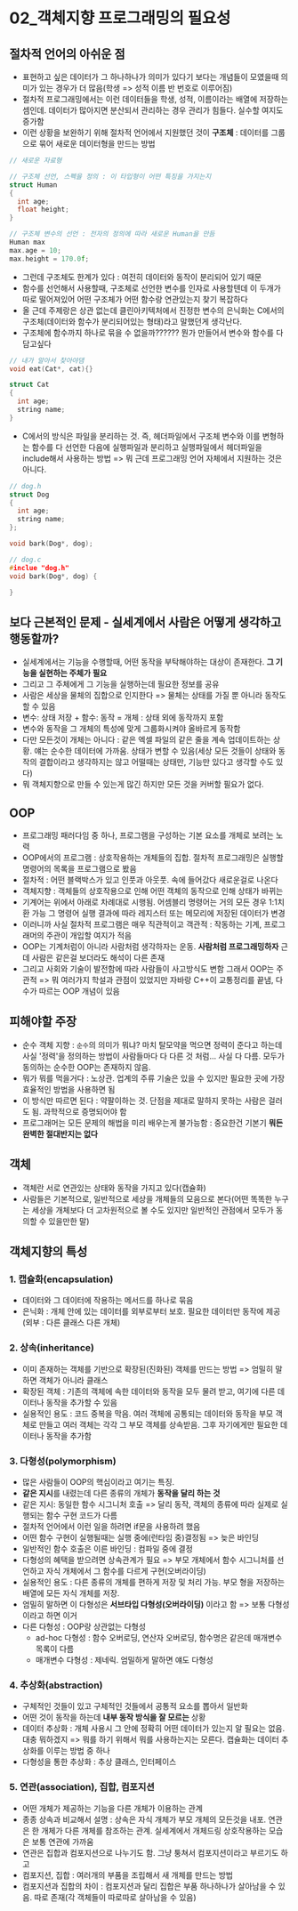 # 02_객체지향 프로그래밍의 필요성

## 절차적 언어의 아쉬운 점 

- 표현하고 싶은 데이터가 그 하나하나가 의미가 있다기 보다는 개념들이 모였을때 의미가 있는 경우가 더 많음(학생 => 성적 이름 반 번호로 이루어짐)
- 절차적 프로그래밍에서는 이런 데이터들을 학생, 성적, 이름이라는 배열에 저장하는 셈인데. 데이터가 많아지면 분산되서 관리하는 경우 관리가 힘들다. 실수할 여지도 증가함
- 이런 상황을 보완하기 위해 절차적 언어에서 지원했던 것이 **구조체** : 데이터를 그룹으로 묶어 새로운 데이터형을 만드는 방법

```C
// 새로운 자료형

// 구조체 선언, 스펙을 정의 : 이 타입형이 어떤 특징을 가지는지
struct Human 
{
  int age;
  float height;
}

// 구조체 변수의 선언 : 전자의 정의에 따라 새로운 Human을 만듬
Human max
max.age = 10;
max.height = 170.0f;
```

- 그런데 구조체도 한계가 있다 : 여전히 데이터와 동작이 분리되어 있기 때문 
- 함수를 선언해서 사용할때, 구조체로 선언한 변수를 인자로 사용할텐데 이 두개가 따로 떨어져있어 어떤 구조체가 어떤 함수랑 연관있는지 찾기 복잡하다
- 올 근데 주제랑은 상관 없는데 클린아키텍처에서 진정한 변수의 은닉화는 C에서의 구조체(데이터와 함수가 분리되어있는 형태)라고 말했던게 생각난다.
- 구조체에 함수까지 하나로 묶을 수 없을까?????? 뭔가 만들어서 변수와 함수를 다 담고싶다

```C
// 내가 알아서 찾아야댐
void eat(Cat*, cat){}

struct Cat
{
  int age;
  string name;
}
```

- C에서의 방식은 파일을 분리하는 것. 즉, 헤더파일에서 구조체 변수와 이를 변형하는 함수를 다 선언한 다음에 실행파일과 분리하고 실행파일에서 헤더파일을 include해서 사용하는 방법 => 뭐 근데 프로그래밍 언어 자체에서 지원하는 것은 아니다.

```c
// dog.h
struct Dog
{
  int age;
  string name;
};

void bark(Dog*, dog);

// dog.c
#inclue "dog.h"
void bark(Dog*, dog) {

}
```

## 보다 근본적인 문제 - 실세계에서 사람은 어떻게 생각하고 행동할까?

- 실세계에서는 기능을 수행할때, 어떤 동작을 부탁해야하는 대상이 존재한다. **그 기능을 실현하는 주체가 필요**
- 그리고 그 주체에게 그 기능을 실행하는데 필요한 정보를 공유
- 사람은 세상을 물체의 집합으로 인지한다 => 물체는 상태를 가질 뿐 아니라 동작도 할 수 있음
- 변수: 상태 저장 + 함수: 동작 = 개체 : 상태 외에 동작까지 포함
- 변수와 동작을 그 개체의 특성에 맞게 그룹화시켜야 올바르게 동작함
- 다만 모든것이 개체는 아니다 : 같은 엑셀 파일의 같은 줄을 계속 업데이트하는 상황. 얘는 순수한 데이터에 가까움. 상태가 변할 수 있음(세상 모든 것들이 상태와 동작의 결합이라고 생각하지는 않고 어떨때는 상태만, 기능만 있다고 생각할 수도 있다)
- 뭐 객체지향으로 만들 수 있는게 많긴 하지만 모든 것을 커버할 필요가 없다.

## OOP

- 프로그래밍 패러다임 중 하나, 프로그램을 구성하는 기본 요소를 개체로 보려는 노력
- OOP에서의 프로그램 : 상호작용하는 개체들의 집합. 절차적 프로그래밍은 실행할 명령어의 목록을 프로그램으로 봤음
- 절차적 : 어떤 블랙박스가 있고 인풋과 아웃풋. 속에 들어갔다 새로운걸로 나온다
- 객체지향 : 객체들의 상호작용으로 인해 어떤 객체의 동작으로 인해 상태가 바뀌는
- 기계어는 위에서 아래로 차례대로 시행됨. 어셈블리 명령어는 거의 모든 경우 1:1치환 가능 그 명령어 실행 결과에 따라 레지스터 또는 메모리에 저장된 데이터가 변경
- 이러니까 사실 절차적 프로그램은 매우 직관적이고 객관적 : 작동하는 기계, 프로그래머의 주관이 개입할 여지가 적음
- OOP는 기계처럼이 아니라 사람처럼 생각하자는 운동. **사람처럼 프로그래밍하자** 근데 사람은 같은걸 보더라도 해석이 다른 존재
- 그리고 사회와 기술이 발전함에 따라 사람들이 사고방식도 변함 그래서 OOP는 주관적 => 뭐 여러가지 학설과 관점이 있었지만 자바랑 C++이 교통정리를 끝냄, 다수가 따르는 OOP 개념이 있음

## 피해야할 주장

- 순수 객체 지향 : `순수`의 의미가 뭐냐? 마치 탈모약을 먹으면 정력이 준다고 하는데 사실 '정력'을 정의하는 방법이 사람들마다 다 다른 것 처럼... 사실 다 다름. 모두가 동의하는 순수한 OOP는 존재하지 않음.
- 뭐가 뭐를 먹을거다 : 노상관. 업계의 주류 기술은 있을 수 있지만 필요한 곳에 가장 효율적인 방법을 사용하면 됨
- 이 방식만 따르면 된다 : 약팔이하는 것. 단점을 제대로 말하지 못하는 사람은 걸러도 됨. 과학적으로 증명되어야 함
- 프로그래머는 모든 문제의 해법을 미리 배우는게 불가능함 : 중요한건 기본기 **뭐든 완벽한 절대반지는 없다**

## 객체

- 객체란 서로 연관있는 상태와 동작을 가지고 있다(캡슐화)
- 사람들은 기본적으로, 일반적으로 세상을 개체들의 모음으로 본다(어떤 똑똑한 누구는 세상을 개체보다 더 고차원적으로 볼 수도 있지만 일반적인 관점에서 모두가 동의할 수 있을만한 말)

## 객체지향의 특성

### 1. 캡슐화(encapsulation)

- 데이터와 그 데이터에 작용하는 메서드를 하나로 묶음
- 은닉화 : 개체 안에 있는 데이터를 외부로부터 보호. 필요한 데이터만 동작에 제공(외부 : 다른 클래스 다른 개체)

### 2. 상속(inheritance)

- 이미 존재하는 객체를 기반으로 확장된(진화된) 객체를 만드는 방법 => 엄밀히 말하면 객체가 아니라 클래스
- 확장된 객체 : 기존의 객체에 속한 데이터와 동작을 모두 물려 받고, 여기에 다른 데이터나 동작을 추가할 수 있음
- 실용적인 용도 : 코드 중복을 막음. 여러 객체에 공통되는 데이터와 동작을 부모 객체로 만들고 여러 객체는 각각 그 부모 객체를 상속받음. 그후 자기에게만 필요한 데이터나 동작을 추가함

### 3. 다형성(polymorphism)

- 많은 사람들이 OOP의 핵심이라고 여기는 특징. 
- **같은 지시**를 내렸는데 다른 종류의 개체가 **동작을 달리 하는 것**
- 같은 지시: 동일한 함수 시그니처 호출 => 달리 동작, 객체의 종류에 따라 실제로 실행되는 함수 구현 코드가 다름
- 절차적 언어에서 이런 일을 하려면 if문을 사용하려 했음
- 어떤 함수 구현이 실행될때는 실행 중에(런타임 중)결정됨 => 늦은 바인딩
- 일반적인 함수 호출은 이른 바인딩 : 컴파일 중에 결정
- 다형성의 혜택을 받으려면 상속관계가 필요 => 부모 개체에서 함수 시그니처를 선언하고 자식 개체에서 그 함수를 다르게 구현(오버라이딩)
- 실용적인 용도 : 다른 종류의 개체를 편하게 저장 및 처리 가능. 부모 형을 저장하는 배열에 모든 자식 개체를 저장.
- 엄밀히 말하면 이 다형성은 **서브타입 다형성(오버라이딩)** 이라고 함 => 보통 다형성이라고 하면 이거
- 다른 다형성 : OOP랑 상관없는 다형성
  - ad-hoc 다형성 : 함수 오버로딩, 연산자 오버로딩, 함수명은 같은데 매개변수 목록이 다름
  - 매개변수 다형성 : 제네릭. 엄밀하게 말하면 얘도 다형성

### 4. 추상화(abstraction)

- 구체적인 것들이 있고 구체적인 것들에서 공통적 요소를 뽑아서 일반화
- 어떤 것이 동작을 하는데 **내부 동작 방식을 잘 모르는** 상황
- 데이터 추상화 : 개체 사용시 그 안에 정확히 어떤 데이터가 있는지 알 필요는 없음. 대충 뭐하겠지 => 뭐를 하기 위해서 뭐를 사용하는지는 모른다. 캡슐화는 데이터 추상화를 이루는 방법 중 하나
- 다형성을 통한 추상화 : 추상 클래스, 인터페이스 

### 5. 연관(association), 집합, 컴포지션

- 어떤 개체가 제공하는 기능을 다른 개체가 이용하는 관계
- 종종 상속과 비교해서 설명 : 상속은 자식 개체가 부모 개체의 모든것을 내포. 연관은 한 개체가 다른 개체를 참조하는 관계. 실세계에서 개체드링 상호작용하는 모습은 보통 연관에 가까움
- 연관은 집합과 컴포지션으로 나누기도 함. 그냥 퉁쳐서 컴포지션이라고 부르기도 하고
- 컴포지션, 집합 : 여러개의 부품을 조립해서 새 개체를 만드는 방법
- 컴포지션과 집합의 차이 : 컴포지션과 달리 집합은 부품 하나하나가 살아남을 수 있음. 따로 존재(각 객체들이 따로따로 살아남을 수 있음)